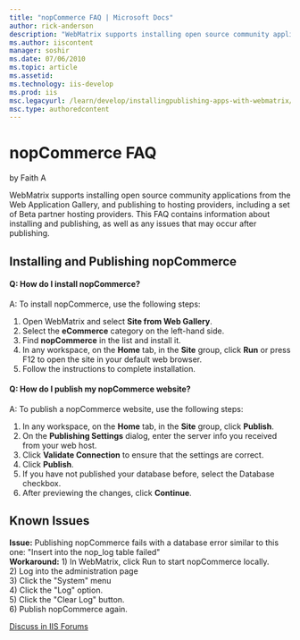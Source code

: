 ```yaml
---
title: "nopCommerce FAQ | Microsoft Docs"
author: rick-anderson
description: "WebMatrix supports installing open source community applications from the Web Application Gallery, and publishing to hosting providers, including a set of Be..."
ms.author: iiscontent
manager: soshir
ms.date: 07/06/2010
ms.topic: article
ms.assetid: 
ms.technology: iis-develop
ms.prod: iis
msc.legacyurl: /learn/develop/installingpublishing-apps-with-webmatrix/nopcommerce-faq
msc.type: authoredcontent
---
```

nopCommerce FAQ
====================
by Faith A

WebMatrix supports installing open source community applications from the Web Application Gallery, and publishing to hosting providers, including a set of Beta partner hosting providers. This FAQ contains information about installing and publishing, as well as any issues that may occur after publishing.

## Installing and Publishing nopCommerce

#### Q: How do I install nopCommerce?

A: To install nopCommerce, use the following steps:

1. Open WebMatrix and select **Site from Web Gallery**.
2. Select the **eCommerce** category on the left-hand side.
3. Find **nopCommerce** in the list and install it.
4. In any workspace, on the **Home** tab, in the **Site** group, click **Run** or press F12 to open the site in your default web browser.
5. Follow the instructions to complete installation.

#### Q: How do I publish my nopCommerce website?

A: To publish a nopCommerce website, use the following steps:

1. In any workspace, on the **Home** tab, in the **Site** group, click **Publish**.
2. On the **Publishing Settings** dialog, enter the server info you received from your web host.
3. Click **Validate Connection** to ensure that the settings are correct.
4. Click **Publish**.
5. If you have not published your database before, select the Database checkbox.
6. After previewing the changes, click **Continue**.

## Known Issues

**Issue:** Publishing nopCommerce fails with a database error similar to this one: "Insert into the nop\_log table failed"  
**Workaround:** 1) In WebMatrix, click Run to start nopCommerce locally.  
2) Log into the administration page  
3) Click the "System" menu  
4) Click the "Log" option.   
5) Click the "Clear Log" button.  
6) Publish nopCommerce again.
  
  
[Discuss in IIS Forums](https://forums.iis.net/1166.aspx)